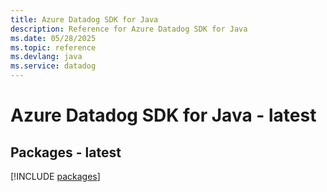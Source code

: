 ```yaml
---
title: Azure Datadog SDK for Java
description: Reference for Azure Datadog SDK for Java
ms.date: 05/28/2025
ms.topic: reference
ms.devlang: java
ms.service: datadog
---
```

# Azure Datadog SDK for Java - latest
## Packages - latest
[!INCLUDE [packages](datadog-index.md)]